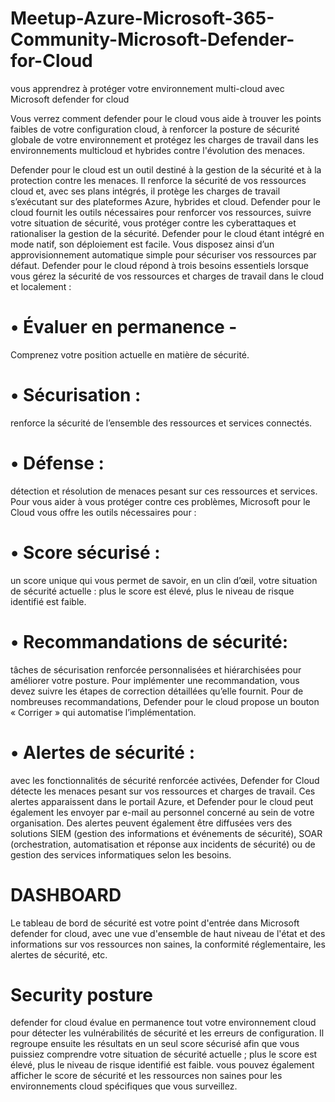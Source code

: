 # Meetup-Azure-Microsoft-365-Community-Microsoft-Defender-for-Cloud

vous apprendrez à protéger votre environnement multi-cloud avec Microsoft defender for cloud

Vous verrez comment defender pour le cloud vous aide à trouver les points faibles de votre configuration cloud, à renforcer la posture de sécurité globale
de votre environnement et protégez les charges de travail dans les environnements multicloud et hybrides contre l'évolution des menaces.

Defender pour le cloud est un outil destiné à la gestion de la sécurité et à la protection contre les menaces. Il renforce la sécurité de vos ressources cloud et, avec ses plans intégrés, il protège les charges de travail s’exécutant sur des plateformes Azure, hybrides et cloud.
Defender pour le cloud fournit les outils nécessaires pour renforcer vos ressources, suivre votre situation de sécurité, vous protéger contre les cyberattaques et rationaliser la gestion de la sécurité. Defender pour le cloud étant intégré en mode natif, son déploiement est facile. Vous disposez ainsi d’un approvisionnement automatique simple pour sécuriser vos ressources par défaut. Defender pour le cloud répond à trois besoins essentiels lorsque vous gérez la sécurité de vos ressources et charges de travail dans le cloud et localement :
# •	Évaluer en permanence - 
Comprenez votre position actuelle en matière de sécurité.
# •	Sécurisation : 
renforce la sécurité de l’ensemble des ressources et services connectés.
# •	Défense :
détection et résolution de menaces pesant sur ces ressources et services.
Pour vous aider à vous protéger contre ces problèmes, Microsoft pour le Cloud vous offre les outils nécessaires pour :
# •	Score sécurisé : 
un score unique qui vous permet de savoir, en un clin d’œil, votre situation de sécurité actuelle : plus le score est élevé, plus le niveau de risque identifié est faible.
# •	Recommandations de sécurité: 
tâches de sécurisation renforcée personnalisées et hiérarchisées pour améliorer votre posture. Pour implémenter une recommandation, vous devez suivre les étapes de correction détaillées qu’elle fournit. Pour de nombreuses recommandations, Defender pour le cloud propose un bouton « Corriger » qui automatise l’implémentation.
# •	Alertes de sécurité :
avec les fonctionnalités de sécurité renforcée activées, Defender for Cloud détecte les menaces pesant sur vos ressources et charges de travail. Ces alertes apparaissent dans le portail Azure, et Defender pour le cloud peut également les envoyer par e-mail au personnel concerné au sein de votre organisation. Des alertes peuvent également être diffusées vers des solutions SIEM (gestion des informations et événements de sécurité), SOAR (orchestration, automatisation et réponse aux incidents de sécurité) ou de gestion des services informatiques selon les besoins.


# DASHBOARD
Le tableau de bord de sécurité est votre point d'entrée dans Microsoft defender for  cloud, avec une vue d'ensemble  de haut niveau de l'état et des informations sur vos ressources non saines, la conformité réglementaire, les alertes de sécurité, etc.

# Security posture
defender for cloud évalue en permanence tout votre environnement cloud pour détecter les vulnérabilités de sécurité et les erreurs de configuration.
Il regroupe ensuite les résultats en un seul score sécurisé afin que vous puissiez comprendre votre situation de sécurité actuelle ; plus le score est élevé, plus le niveau de risque identifié est faible.
vous pouvez également afficher le score de sécurité et les ressources non saines pour les environnements cloud spécifiques que vous surveillez.
